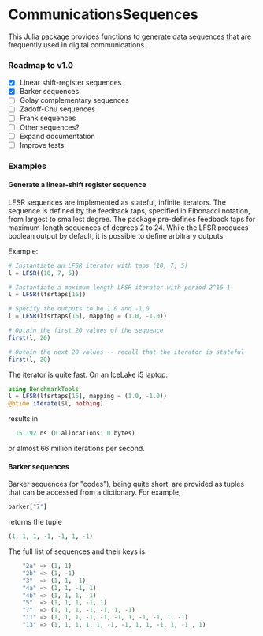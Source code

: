 # CommunicationsSequences

This Julia package provides functions to generate data sequences that are
frequently used in digital communications.

### Roadmap to v1.0

- [x] Linear shift-register sequences
- [x] Barker sequences
- [ ] Golay complementary sequences
- [ ] Zadoff-Chu sequences
- [ ] Frank sequences
- [ ] Other sequences?
- [ ] Expand documentation
- [ ] Improve tests

### Examples

#### Generate a linear-shift register sequence

LFSR sequences are implemented as stateful, infinite iterators. The sequence is defined by the
feedback taps, specified in Fibonacci notation, from largest to smallest degree. The package
pre-defines feedback taps for maximum-length sequences of degrees 2 to 24. While the LFSR
produces boolean output by default, it is possible to define arbitrary outputs.

Example:

```julia
# Instantiate an LFSR iterator with taps (10, 7, 5)
l = LFSR((10, 7, 5))

# Instantiate a maximum-length LFSR iterator with period 2^16-1
l = LFSR(lfsrtaps[16])

# Specify the outputs to be 1.0 and -1.0
l = LFSR(lfsrtaps[16], mapping = (1.0, -1.0))

# Obtain the first 20 values of the sequence
first(l, 20)

# Obtain the next 20 values -- recall that the iterator is stateful
first(l, 20)
```

The iterator is quite fast. On an IceLake i5 laptop:

```julia
using BenchmarkTools
l = LFSR(lfsrtaps[16], mapping = (1.0, -1.0))
@btime iterate($l, nothing)
```

results in

```julia
  15.192 ns (0 allocations: 0 bytes)
```

or almost 66 million iterations per second.

#### Barker sequences

Barker sequences (or "codes"), being quite short, are provided as tuples that can be
accessed from a dictionary. For example,

```julia
barker["7"]
```

returns the tuple

```julia
(1, 1, 1, -1, -1, 1, -1)
```

The full list of sequences and their keys is:

```julia
    "2a" => (1, 1)
    "2b" => (1, -1)
    "3"  => (1, 1, -1)
    "4a" => (1, 1, -1, 1)
    "4b" => (1, 1, 1, -1)
    "5"  => (1, 1, 1, -1, 1)
    "7"  => (1, 1, 1, -1, -1, 1, -1)
    "11" => (1, 1, 1, -1, -1, -1, 1, -1, -1, 1, -1)
    "13" => (1, 1, 1, 1, 1, -1, -1, 1, 1, -1, 1, -1 , 1)
```
